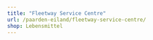 ```yaml
---
title: "Fleetway Service Centre"
url: /paarden-eiland/fleetway-service-centre/
shop: Lebensmittel
---
```

